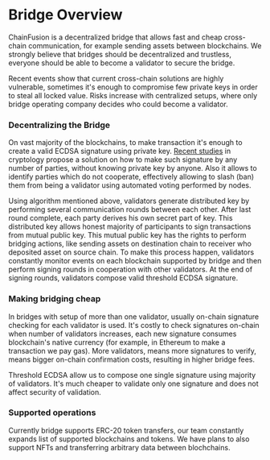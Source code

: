 # Bridge Overview

ChainFusion is a decentralized bridge that allows fast and cheap cross-chain communication, for example sending assets between blockchains. We strongly believe that bridges should be decentralized and trustless, everyone should be able to become a validator to secure the bridge.

Recent events show that current cross-chain solutions are highly vulnerable, sometimes it's enough to compromise few private keys in order to steal all locked value. Risks increase with centralized setups, where only bridge operating company decides who could become a validator.

### Decentralizing the Bridge

On vast majority of the blockchains, to make transaction it's enough to create a valid ECDSA signature using private key. [Recent studies](https://eprint.iacr.org/2020/540) in cryptology propose a solution on how to make such signature by any number of parties, without knowing private key by anyone. Also it allows to identify parties which do not cooperate, effectively allowing to slash (ban) them from being a validator using automated voting performed by nodes.

Using algorithm mentioned above, validators generate distributed key by performing several communication rounds between each other. After last round complete, each party derives his own secret part of key. This distributed key allows honest majority of participants to sign transactions from mutual public key. This mutual public key has the rights to perform bridging actions, like sending assets on destination chain to receiver who deposited asset on source chain. To make this process happen, validators constantly monitor events on each blockchain supported by bridge and then perform signing rounds in cooperation with other validators. At the end of signing rounds, validators compose valid threshold ECDSA signature.

### Making bridging cheap

In bridges with setup of more than one validator, usually on-chain signature checking for each validator is used. It's costly to check signatures on-chain when number of validators increases, each new signature consumes blockchain's native currency (for example, in Ethereum to make a transaction we pay gas). More validators, means more signatures to verify, means bigger on-chain confirmation costs, resulting in higher bridge fees.

Threshold ECDSA allow us to compose one single signature using majority of validators. It's much cheaper to validate only one signature and does not affect security of validation.

### Supported operations

Currently bridge supports ERC-20 token transfers, our team constantly expands list of supported blockchains and tokens. We have plans to also support NFTs and transferring arbitrary data between blochchains.

